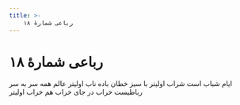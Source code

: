 ```yaml
---
title: >-
    رباعی شمارهٔ ۱۸
---
```

# رباعی شمارهٔ ۱۸

ایام شباب است شراب اولیتر
با سبز خطان باده ناب اولیتر
عالم همه سر به سر رباطیست خراب
در جای خراب هم خراب اولیتر
